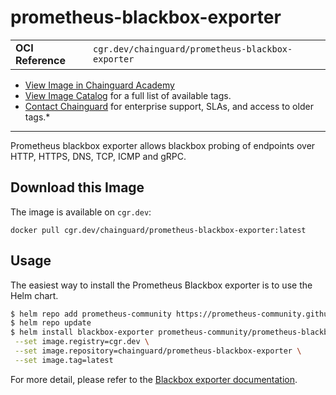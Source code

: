 <!--monopod:start-->
# prometheus-blackbox-exporter
| | |
| - | - |
| **OCI Reference** | `cgr.dev/chainguard/prometheus-blackbox-exporter` |


* [View Image in Chainguard Academy](https://edu.chainguard.dev/chainguard/chainguard-images/reference/prometheus-blackbox-exporter/overview/)
* [View Image Catalog](https://console.enforce.dev/images/catalog) for a full list of available tags.
* [Contact Chainguard](https://www.chainguard.dev/chainguard-images) for enterprise support, SLAs, and access to older tags.*

---
<!--monopod:end-->

<!--overview:start-->
Prometheus blackbox exporter allows blackbox probing of endpoints over HTTP, HTTPS, DNS, TCP, ICMP and gRPC.
<!--overview:end-->

<!--getting:start-->
## Download this Image
The image is available on `cgr.dev`:

```
docker pull cgr.dev/chainguard/prometheus-blackbox-exporter:latest
```
<!--getting:end-->

<!--body:start-->
## Usage

The easiest way to install the Prometheus Blackbox exporter is to use the Helm chart.

```bash
$ helm repo add prometheus-community https://prometheus-community.github.io/helm-charts
$ helm repo update
$ helm install blackbox-exporter prometheus-community/prometheus-blackbox-exporter \
 --set image.registry=cgr.dev \
 --set image.repository=chainguard/prometheus-blackbox-exporter \
 --set image.tag=latest
```

For more detail, please refer to the [Blackbox exporter documentation](https://github.com/prometheus/blackbox_exporter).
<!--body:end-->
